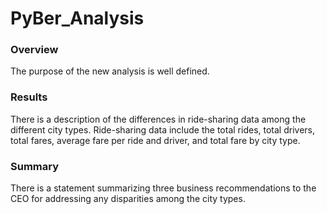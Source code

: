 # PyBer_Analysis

### Overview

The purpose of the new analysis is well defined.

### Results

There is a description of the differences in ride-sharing data among the different city types. Ride-sharing data include the total rides, total drivers, total fares, average fare per ride and driver, and total fare by city type.

### Summary

There is a statement summarizing three business recommendations to the CEO for addressing any disparities among the city types.
